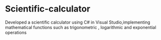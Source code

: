 # Scientific-calculator
Developed a scientific calculator using C# in Visual Studio,implementing mathematical functions such as trigonometric , logarithmic and exponential operations
